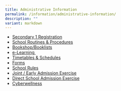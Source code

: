 ```yaml
---
title: Administrative Information
permalink: /information/administrative-information/
description: ""
variant: markdown
---
```

<ul>
<li><a href="/information/administrative-information/secondary-1-registration">Secondary 1 Registration</a></li>
<li><a href="/information/administrative-information/school-routines-n-procedures">School Routines &amp; Procedures</a></li>
<li><a href="/information/administrative-information/bookshop-booklists">Bookshop/Booklists</a></li>
<li><a href="/information/administrative-information/e-learning">e-Learning&nbsp;</a></li>
<li><a href="/information/administrative-information/timetables-n-schedules/classtimetable">Timetables &amp; Schedules</a></li>
<li><a href="/information/administrative-information/forms">Forms</a></li>
<li><a href="/files/School_Rules_2016_upd_Oct_2015.pdf">School Rules</a></li>
<li><a href="/information/administrative-information/joint-early-admission-exercise">Joint / Early Admission Exercise</a></li>
<li><a href="/information/administrative-information/direct-school-admission-exercise">Direct School Admission Exercise</a></li>
<li><a href="/information/administrative-information/cyberwellness">Cyberwellness</a></li>
</ul>